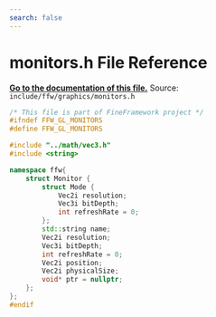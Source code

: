 ```yaml
---
search: false
---
```


# monitors.h File Reference

**[Go to the documentation of this file.](monitors_8h.md)**
Source: `include/ffw/graphics/monitors.h`

    
    
    
    
    
    
    
    
    
    
    
    
```cpp
/* This file is part of FineFramework project */
#ifndef FFW_GL_MONITORS
#define FFW_GL_MONITORS

#include "../math/vec3.h"
#include <string>

namespace ffw{
    struct Monitor {
        struct Mode {
            Vec2i resolution;
            Vec3i bitDepth;
            int refreshRate = 0;
        };
        std::string name;
        Vec2i resolution;
        Vec3i bitDepth;
        int refreshRate = 0;
        Vec2i position;
        Vec2i physicalSize;
        void* ptr = nullptr;
    };
};
#endif
```


    
  
